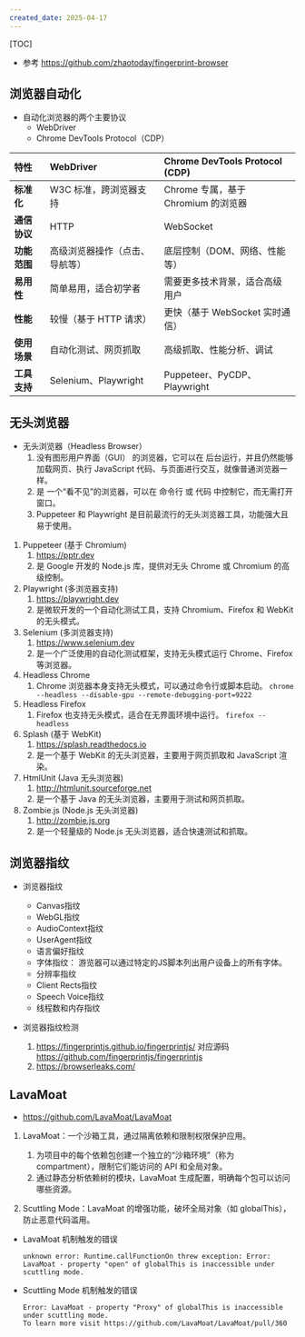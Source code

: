 ```yaml
---
created_date: 2025-04-17
---
```


[TOC]

- 参考 https://github.com/zhaotoday/fingerprint-browser

## 浏览器自动化
- 自动化浏览器的两个主要协议
    - WebDriver
    - Chrome DevTools Protocol（CDP）

| 特性         | WebDriver                      | Chrome DevTools Protocol (CDP)      |
| :----------- | :----------------------------- | :---------------------------------- |
| **标准化**   | W3C 标准，跨浏览器支持         | Chrome 专属，基于 Chromium 的浏览器 |
| **通信协议** | HTTP                           | WebSocket                           |
| **功能范围** | 高级浏览器操作（点击、导航等） | 底层控制（DOM、网络、性能等）       |
| **易用性**   | 简单易用，适合初学者           | 需要更多技术背景，适合高级用户      |
| **性能**     | 较慢（基于 HTTP 请求）         | 更快（基于 WebSocket 实时通信）     |
| **使用场景** | 自动化测试、网页抓取           | 高级抓取、性能分析、调试            |
| **工具支持** | Selenium、Playwright           | Puppeteer、PyCDP、Playwright        |


## 无头浏览器
- 无头浏览器（Headless Browser） 
    1. 没有图形用户界面（GUI） 的浏览器，它可以在 后台运行，并且仍然能够加载网页、执行 JavaScript 代码、与页面进行交互，就像普通浏览器一样。
    2. 是 一个“看不见”的浏览器，可以在 命令行 或 代码 中控制它，而无需打开窗口。
    3. Puppeteer 和 Playwright 是目前最流行的无头浏览器工具，功能强大且易于使用。

1. Puppeteer (基于 Chromium) 
    1. https://pptr.dev
    2. 是 Google 开发的 Node.js 库，提供对无头 Chrome 或 Chromium 的高级控制。
2. Playwright (多浏览器支持)
    1. https://playwright.dev
    2. 是微软开发的一个自动化测试工具，支持 Chromium、Firefox 和 WebKit 的无头模式。
3. Selenium (多浏览器支持)
    1. https://www.selenium.dev
    2. 是一个广泛使用的自动化测试框架，支持无头模式运行 Chrome、Firefox 等浏览器。
4. Headless Chrome
    1. Chrome 浏览器本身支持无头模式，可以通过命令行或脚本启动。 `chrome --headless --disable-gpu --remote-debugging-port=9222`
5. Headless Firefox
    1. Firefox 也支持无头模式，适合在无界面环境中运行。 `firefox --headless`
6. Splash (基于 WebKit)
    1. https://splash.readthedocs.io
    2. 是一个基于 WebKit 的无头浏览器，主要用于网页抓取和 JavaScript 渲染。
7. HtmlUnit (Java 无头浏览器)
    1. http://htmlunit.sourceforge.net
    2. 是一个基于 Java 的无头浏览器，主要用于测试和网页抓取。
8. Zombie.js (Node.js 无头浏览器)
    1. http://zombie.js.org
    2. 是一个轻量级的 Node.js 无头浏览器，适合快速测试和抓取。

## 浏览器指纹
- 浏览器指纹
    - Canvas指纹
    - WebGL指纹
    - AudioContext指纹
    - UserAgent指纹
    - 语言偏好指纹
    - 字体指纹： 游览器可以通过特定的JS脚本列出用户设备上的所有字体。
    - 分辨率指纹
    - Client Rects指纹
    - Speech Voice指纹
    - 线程数和内存指纹

- 浏览器指纹检测
    1. https://fingerprintjs.github.io/fingerprintjs/  对应源码 https://github.com/fingerprintjs/fingerprintjs
    2. https://browserleaks.com/



## LavaMoat
- https://github.com/LavaMoat/LavaMoat

1. LavaMoat：一个沙箱工具，通过隔离依赖和限制权限保护应用。
    1. 为项目中的每个依赖包创建一个独立的“沙箱环境”（称为 compartment），限制它们能访问的 API 和全局对象。
    2. 通过静态分析依赖树的模块，LavaMoat 生成配置，明确每个包可以访问哪些资源。

2. Scuttling Mode：LavaMoat 的增强功能，破坏全局对象（如 globalThis），防止恶意代码滥用。


- LavaMoat 机制触发的错误
    ```log
    unknown error: Runtime.callFunctionOn threw exception: Error: LavaMoat - property "open" of globalThis is inaccessible under scuttling mode.
    ```

- Scuttling Mode 机制触发的错误
    ```log
    Error: LavaMoat - property "Proxy" of globalThis is inaccessible under scuttling mode.
    To learn more visit https://github.com/LavaMoat/LavaMoat/pull/360
    ```